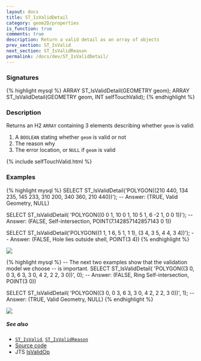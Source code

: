 ```yaml
---
layout: docs
title: ST_IsValidDetail
category: geom2D/properties
is_function: true
comments: true
description: Return a valid detail as an array of objects
prev_section: ST_IsValid
next_section: ST_IsValidReason
permalink: /docs/dev/ST_IsValidDetail/
---
```


### Signatures

{% highlight mysql %}
ARRAY ST_IsValidDetail(GEOMETRY geom);
ARRAY ST_IsValidDetail(GEOMETRY geom, INT selfTouchValid);
{% endhighlight %}

### Description

Returns an H2 `ARRAY` containing 3 elements describing whether
`geom` is valid:

1. A `BOOLEAN` stating whether `geom` is valid or not
2. The reason why
3. The error location, or `NULL` if `geom` is valid

{% include selfTouchValid.html %}

### Examples

{% highlight mysql %}
SELECT ST_IsValidDetail('POLYGON((210 440, 134 235, 145 233,
                                  310 200, 340 360, 210 440))');
-- Answer: (TRUE, Valid Geometry, NULL)

SELECT ST_IsValidDetail(
            'POLYGON((0 0 1, 10 0 1, 10 5 1, 6 -2 1, 0 0 1))');
-- Answer: (FALSE, Self-intersection, POINT(7.142857142857143 0 1))

SELECT ST_IsValidDetail('POLYGON((1 1, 1 6, 5 1, 1 1),
                                 (3 4, 3 5, 4 4, 3 4))');
-- Answer: (FALSE, Hole lies outside shell, POINT(3 4))
{% endhighlight %}

<img class="displayed" src="../ST_IsValidDetail_1.png"/>

{% highlight mysql %}
-- The next two examples show that the validation model we choose
-- is important.
SELECT ST_IsValidDetail(
            'POLYGON((3 0, 0 3, 6 3, 3 0, 4 2, 2 2, 3 0))', 0);
-- Answer: (FALSE, Ring Self-intersection, POINT(3 0))

SELECT ST_IsValidDetail(
            'POLYGON((3 0, 0 3, 6 3, 3 0, 4 2, 2 2, 3 0))', 1);
-- Answer: (TRUE, Valid Geometry, NULL)
{% endhighlight %}

<img class="displayed" src="../ST_IsValidDetail_2.png"/>

##### See also

* [`ST_IsValid`](../ST_IsValid), [`ST_IsValidReason`](../ST_IsValidReason)
* <a href="https://github.com/irstv/H2GIS/blob/master/h2spatial-ext/src/main/java/org/h2gis/h2spatialext/function/spatial/properties/ST_IsValidDetail.java" target="_blank">Source code</a>
* JTS [IsValidOp][jts]

[jts]: http://tsusiatsoftware.net/jts/javadoc/com/vividsolutions/jts/operation/valid/IsValidOp.html
